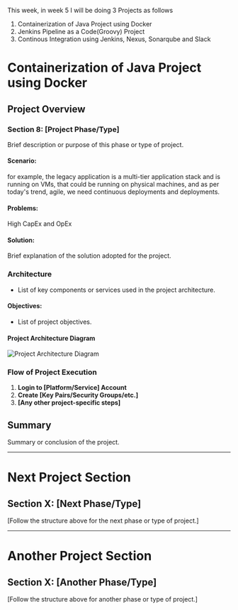 This week, in week 5 I will be doing 3 Projects as follows
1. Containerization of Java Project using Docker
2. Jenkins Pipeline as a Code(Groovy) Project
3. Continous Integration using Jenkins, Nexus, Sonarqube and Slack
   
# Containerization of Java Project using Docker

## Project Overview

### Section 8: [Project Phase/Type]

Brief description or purpose of this phase or type of project.

#### Scenario:

for example, the legacy application is a multi-tier application stack and is running on VMs, that could be running on physical machines, and as per today's trend, agile, we need continuous deployments and deployments.

#### Problems:
High CapEx and OpEx


#### Solution:

Brief explanation of the solution adopted for the project.

### Architecture

- List of key components or services used in the project architecture.

#### Objectives:

- List of project objectives.

#### Project Architecture Diagram

![Project Architecture Diagram](/path/to/image.png)

### Flow of Project Execution

1. **Login to [Platform/Service] Account**
2. **Create [Key Pairs/Security Groups/etc.]**
3. **[Any other project-specific steps]**

## Summary

Summary or conclusion of the project.

---

# Next Project Section

## Section X: [Next Phase/Type]

[Follow the structure above for the next phase or type of project.]

---

# Another Project Section

## Section X: [Another Phase/Type]

[Follow the structure above for another phase or type of project.]
